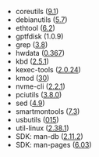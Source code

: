 - coreutils ([9.1](https://git.savannah.gnu.org/cgit/coreutils.git/tree/NEWS?h=v9.1))
- debianutils ([5.7](https://metadata.ftp-master.debian.org/changelogs//main/d/debianutils/debianutils_5.7-0.4_changelog))
- ethtool ([6.2](https://git.kernel.org/pub/scm/network/ethtool/ethtool.git/tree/NEWS?h=v6.2))
- gptfdisk (1.0.9)
- grep ([3.8](http://savannah.gnu.org/forum/forum.php?forum_id=10227))
- hwdata ([0.367](https://github.com/vcrhonek/hwdata/releases/tag/v0.367))
- kbd ([2.5.1](https://github.com/legionus/kbd/releases/tag/v2.5.1))
- kexec-tools ([2.0.24](https://github.com/horms/kexec-tools/releases/tag/v2.0.24))
- kmod ([30](https://lwn.net/Articles/899526/))
- nvme-cli ([2.2.1](https://github.com/linux-nvme/nvme-cli/releases/tag/v2.2.1))
- pciutils ([3.8.0](https://github.com/pciutils/pciutils/releases/tag/v3.8.0))
- sed ([4.9](https://lists.gnu.org/archive/html/info-gnu/2022-11/msg00001.html))
- smartmontools ([7.3](https://github.com/smartmontools/smartmontools/releases/tag/RELEASE_7_3))
- usbutils ([015](https://github.com/gregkh/usbutils/blob/79b796f945ea7d5c2b0e2a74f9b8819cb7948680/NEWS))
- util-linux ([2.38.1](https://github.com/util-linux/util-linux/releases/tag/v2.38.1))
- SDK: man-db ([2.11.2](https://gitlab.com/man-db/man-db/-/tags/2.11.2))
- SDK: man-pages ([6.03](https://lore.kernel.org/lkml/d56662b2-538c-7252-9052-8afbf325f843@gmail.com/T/))
